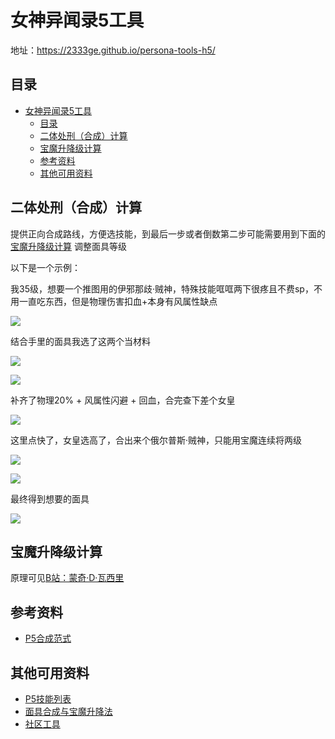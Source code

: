 # 女神异闻录5工具

地址：https://2333ge.github.io/persona-tools-h5/

## 目录
- [女神异闻录5工具](#女神异闻录5工具)
  - [目录](#目录)
  - [二体处刑（合成）计算](#二体处刑合成计算)
  - [宝魔升降级计算](#宝魔升降级计算)
  - [参考资料](#参考资料)
  - [其他可用资料](#其他可用资料)

## 二体处刑（合成）计算

提供正向合成路线，方便选技能，到最后一步或者倒数第二步可能需要用到下面的 [宝魔升降级计算](#宝魔升降级计算) 调整面具等级

以下是一个示例：

我35级，想要一个推图用的伊邪那歧·贼神，特殊技能哐哐两下很疼且不费sp，不用一直吃东西，但是物理伤害扣血+本身有风属性缺点

![](./images/step/p5step9.png)


结合手里的面具我选了这两个当材料

![](./images/step/p5step1.png)

![](./images/step/p5step10.png)

补齐了物理20% + 风属性闪避 + 回血，合完查下差个女皇

![](./images/step/step20.png)

这里点快了，女皇选高了，合出来个俄尔普斯·贼神，只能用宝魔连续将两级

![](./images/step/p5step2.png)

![](./images/step/p5step7.png)

最终得到想要的面具

![](./images/step/p5step6.png)


## 宝魔升降级计算

原理可见[B站：蒙奇·D·瓦西里](https://www.bilibili.com/opus/722047078518226960)

## 参考资料

- [P5合成范式](https://wiki.biligame.com/persona/P5R/%E5%90%88%E6%88%90%E8%8C%83%E5%BC%8F)

## 其他可用资料

- [P5技能列表](https://wiki.biligame.com/persona/P5R%E6%8A%80%E8%83%BD%E5%88%97%E8%A1%A8)
- [面具合成与宝魔升降法](https://www.bilibili.com/opus/722047078518226960)
- [社区工具](https://zonizuka.github.io/p5r-fusion)
